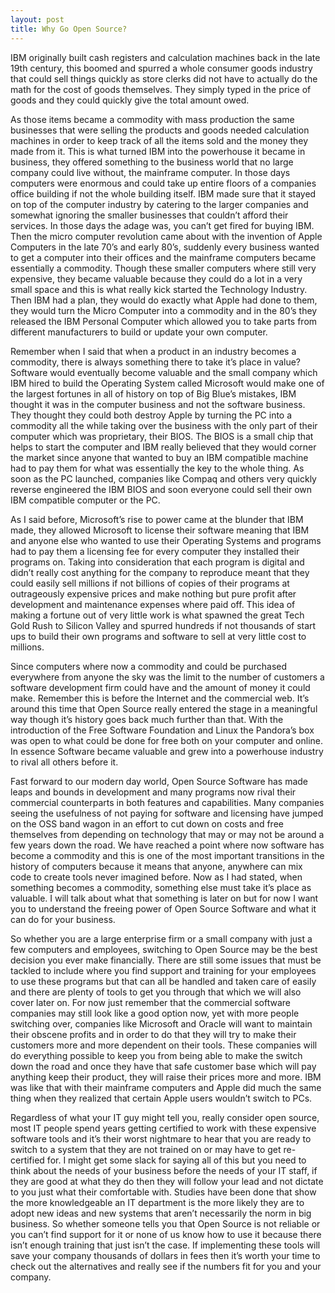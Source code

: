 ```yaml
---
layout: post
title: Why Go Open Source?
---
```


IBM originally built cash registers and calculation machines back in the late 19th century, this boomed and spurred a whole consumer goods industry that could sell things quickly as store clerks did not have to actually do the math for the cost of goods themselves. They simply typed in the price of goods and they could quickly give the total amount owed.

As those items became a commodity with mass production the same businesses that were selling the products and goods needed calculation machines in order to keep track of all the items sold and the money they made from it. This is what turned IBM into the powerhouse it became in business, they offered something to the business world that no large company could live without, the mainframe computer. In those days computers were enormous and could take up entire floors of a companies office building if not the whole building itself. IBM made sure that it stayed on top of the computer industry by catering to the larger companies and somewhat ignoring the smaller businesses that couldn’t afford their services. In those days the adage was, you can’t get fired for buying IBM.
Then the micro computer revolution came about with the invention of Apple Computers in the late 70’s and early 80’s, suddenly every business wanted to get a computer into their offices and the mainframe computers became essentially a commodity. Though these smaller computers where still very expensive, they became valuable because they could do a lot in a very small space and this is what really kick started the Technology Industry. Then IBM had a plan, they would do exactly what Apple had done to them, they would turn the Micro Computer into a commodity and in the 80’s they released the IBM Personal Computer which allowed you to take parts from different manufacturers to build or update your own computer.

Remember when I said that when a product in an industry becomes a commodity, there is always something there to take it’s place in value? Software would eventually become valuable and the small company which IBM hired to build the Operating System called Microsoft would make one of the largest fortunes in all of history on top of Big Blue’s mistakes, IBM thought it was in the computer business and not the software business. They thought they could both destroy Apple by turning the PC into a commodity all the while taking over the business with the only part of their computer which was proprietary, their BIOS. The BIOS is a small chip that helps to start the computer and IBM really believed that they would corner the market since anyone that wanted to buy an IBM compatible machine had to pay them for what was essentially the key to the whole thing. As soon as the PC launched, companies like Compaq and others very quickly reverse engineered the IBM BIOS and soon everyone could sell their own IBM compatible computer or the PC.

As I said before, Microsoft’s rise to power came at the blunder that IBM made, they allowed Microsoft to license their software meaning that IBM and anyone else who wanted to use their Operating Systems and programs had to pay them a licensing fee for every computer they installed their programs on. Taking into consideration that each program is digital and didn’t really cost anything for the company to reproduce meant that they could easily sell millions if not billions of copies of their programs at outrageously expensive prices and make nothing but pure profit after development and maintenance expenses where paid off. This idea of making a fortune out of very little work is what spawned the great Tech Gold Rush to Silicon Valley and spurred hundreds if not thousands of start ups to build their own programs and software to sell at very little cost to millions.

Since computers where now a commodity and could be purchased everywhere from anyone the sky was the limit to the number of customers a software development firm could have and the amount of money it could make. Remember this is before the Internet and the commercial web. It’s around this time that Open Source really entered the stage in a meaningful way though it’s history goes back much further than that. With the introduction of the Free Software Foundation and Linux the Pandora’s box was open to what could be done for free both on your computer and online. In essence Software became valuable and grew into a powerhouse industry to rival all others before it.

Fast forward to our modern day world, Open Source Software has made leaps and bounds in development and many programs now rival their commercial counterparts in both features and capabilities. Many companies seeing the usefulness of not paying for software and licensing have jumped on the OSS band wagon in an effort to cut down on costs and free themselves from depending on technology that may or may not be around a few years down the road. We have reached a point where now software has become a commodity and this is one of the most important transitions in the history of computers because it means that anyone, anywhere can mix code to create tools never imagined before. Now as I had stated, when something becomes a commodity, something else must take it’s place as valuable. I will talk about what that something is later on but for now I want you to understand the freeing power of Open Source Software and what it can do for your business.

So whether you are a large enterprise firm or a small company with just a few computers and employees, switching to Open Source may be the best decision you ever make financially. There are still some issues that must be tackled to include where you find support and training for your employees to use these programs but that can all be handled and taken care of easily and there are plenty of tools to get you through that which we will also cover later on. For now just remember that the commercial software companies may still look like a good option now, yet with more people switching over, companies like Microsoft and Oracle will want to maintain their obscene profits and in order to do that they will try to make their customers more and more dependent on their tools. These companies will do everything possible to keep you from being able to make the switch down the road and once they have that safe customer base which will pay anything keep their product, they will raise their prices more and more. IBM was like that with their mainframe computers and Apple did much the same thing when they realized that certain Apple users wouldn’t switch to PCs.

Regardless of what your IT guy might tell you, really consider open source, most IT people spend years getting certified to work with these expensive software tools and it’s their worst nightmare to hear that you are ready to switch to a system that they are not trained on or may have to get re-certified for. I might get some slack for saying all of this but you need to think about the needs of your business before the needs of your IT staff, if they are good at what they do then they will follow your lead and not dictate to you just what their comfortable with. Studies have been done that show the more knowledgeable an IT department is the more likely they are to adopt new ideas and new systems that aren’t necessarily the norm in big business. So whether someone tells you that Open Source is not reliable or you can’t find support for it or none of us know how to use it because there isn’t enough training that just isn’t the case. If implementing these tools will save your company thousands of dollars in fees then it’s worth your time to check out the alternatives and really see if the numbers fit for you and your company.
